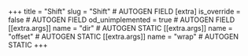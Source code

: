 +++
title = "Shift"
slug = "Shift" # AUTOGEN FIELD
[extra]
is_override = false # AUTOGEN FIELD
od_unimplemented = true # AUTOGEN FIELD
[[extra.args]]
name = "dir" # AUTOGEN STATIC
[[extra.args]]
name = "offset" # AUTOGEN STATIC
[[extra.args]]
name = "wrap" # AUTOGEN STATIC
+++